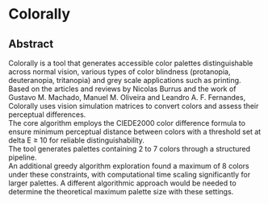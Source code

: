 # Colorally
## Abstract
Colorally is a tool that generates accessible color palettes distinguishable across normal vision, various types of color blindness (protanopia, deuteranopia, tritanopia) and grey scale applications such as printing.  
Based on the articles and reviews by Nicolas Burrus and the work of Gustavo M. Machado, Manuel M. Oliveira and Leandro A. F. Fernandes, Colorally uses vision simulation matrices to convert colors and assess their perceptual differences.  
The core algorithm employs the CIEDE2000 color difference formula to ensure minimum perceptual distance between colors with a threshold set at delta E ≥ 10 for reliable distinguishability.  
The tool generates palettes containing 2 to 7 colors through a structured pipeline.  
An additional greedy algorithm exploration found a maximum of 8 colors under these constraints, with computational time scaling significantly for larger palettes.
A different algorithmic approach would be needed to determine the theoretical maximum palette size with these settings.